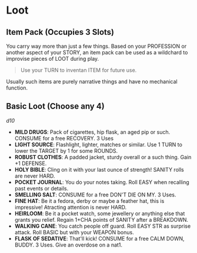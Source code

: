 # Loot

## Item Pack (Occupies 3 Slots)

You carry way more than just a few things. Based on your PROFESSION or another aspect of your STORY, an item pack can be used as a wildchard to improvise pieces of LOOT during play.

> Use your TURN to inventan ITEM for future use.

Usually such items are purely narrative things and have no mechanical function.


## Basic Loot (Choose any 4)

*d10*

- **MILD DRUGS**: Pack of cigarettes, hip flask, an aged pip or such. CONSUME for a free RECOVERY. 3 Uses
- **LIGHT SOURCE**: Flashlight, lighter, matches or similar. Use 1 TURN to lower the TARGET by 1 for some ROUNDS.
- **ROBUST CLOTHES**: A padded jacket, sturdy overall or a such thing. Gain +1 DEFENSE.
- **HOLY BIBLE**: Cling on it with your last ounce of strength! SANITY rolls are never HARD.
- **POCKET JOURNAL**: You do your notes taking. Roll EASY when recalling past events or details.
- **SMELLING SALT**: CONSUME for a free DON'T DIE ON MY. 3 Uses.
- **FINE HAT**: Be it a fedora, derby or maybe a feather hat, this is impressive! Atracting attention is never HARD.
- **HEIRLOOM**: Be it a pocket watch, some jewellery or anything else that grants you relief. Regain 1+CHA points of SANITY after a BREAKDOWN.
- **WALKING CANE**: You catch people off guard. Roll EASY STR as surprise attack. Roll BASIC but with your WEAPON bonus.
- **FLASK OF SEDATIVE**: That'll kick! CONSUME for a free CALM DOWN, BUDDY. 3 Uses. Give an overdose on a nat1.
